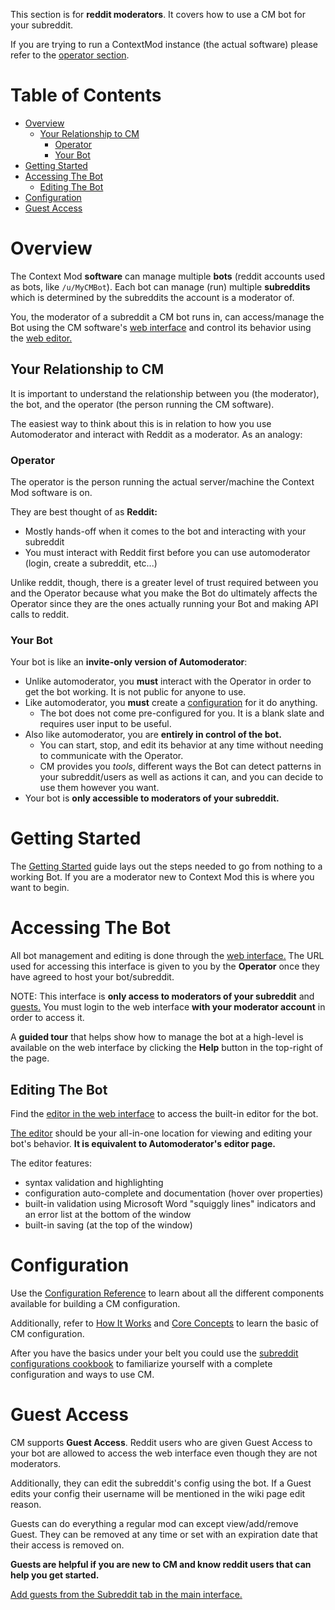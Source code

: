 This section is for **reddit moderators**. It covers how to use a CM bot for your subreddit.

If you are trying to run a ContextMod instance (the actual software) please refer to the [operator section](/docs/operator/README.md).

# Table of Contents

* [Overview](#overview)
  * [Your Relationship to CM](#your-relationship-to-cm)
    * [Operator](#operator)
    * [Your Bot](#your-bot)
* [Getting Started](#getting-started)
* [Accessing The Bot](#accessing-the-bot)
  * [Editing The Bot](#editing-the-bot)
* [Configuration](#configuration)
* [Guest Access](#guest-access)

# Overview

The Context Mod **software** can manage multiple **bots** (reddit accounts used as bots, like `/u/MyCMBot`). Each bot can manage (run) multiple **subreddits** which is determined by the subreddits the account is a moderator of.

You, the moderator of a subreddit a CM bot runs in, can access/manage the Bot using the CM software's [web interface](/docs/images/subredditStatus.jpg) and control its behavior using the [web editor.](/docs/images/editor.jpg)

## Your Relationship to CM

It is important to understand the relationship between you (the moderator), the bot, and the operator (the person running the CM software).

The easiest way to think about this is in relation to how you use Automoderator and interact with Reddit as a moderator. As an analogy:

### Operator

The operator is the person running the actual server/machine the Context Mod software is on. 

They are best thought of as **Reddit:**

* Mostly hands-off when it comes to the bot and interacting with your subreddit
* You must interact with Reddit first before you can use automoderator (login, create a subreddit, etc...)

Unlike reddit, though, there is a greater level of trust required between you and the Operator because what you make the Bot do ultimately affects the Operator since they are the ones actually running your Bot and making API calls to reddit.

### Your Bot

Your bot is like an **invite-only version of Automoderator**:

* Unlike automoderator, you **must** interact with the Operator in order to get the bot working. It is not public for anyone to use.
* Like automoderator, you **must** create a [configuration](/docs/subreddit/components/README.md) for it do anything.
  * The bot does not come pre-configured for you. It is a blank slate and requires user input to be useful.
* Also like automoderator, you are **entirely in control of the bot.**
  * You can start, stop, and edit its behavior at any time without needing to communicate with the Operator.
  * CM provides you _tools_, different ways the Bot can detect patterns in your subreddit/users as well as actions it can, and you can decide to use them however you want.
* Your bot is **only accessible to moderators of your subreddit.**

# Getting Started

The [Getting Started](/docs/subreddit/gettingStarted.md) guide lays out the steps needed to go from nothing to a working Bot. If you are a moderator new to Context Mod this is where you want to begin.

# Accessing The Bot

All bot management and editing is done through the [web interface.](/docs/images/subredditStatus.jpg) The URL used for accessing this interface is given to you by the **Operator** once they have agreed to host your bot/subreddit.

NOTE: This interface is **only access to moderators of your subreddit** and [guests.](#guest-access) You must login to the web interface **with your moderator account** in order to access it.

A **guided tour** that helps show how to manage the bot at a high-level is available on the web interface by clicking the **Help** button in the top-right of the page.

## Editing The Bot

Find the [editor in the web interface](/docs/webInterface.md#editingupdating-your-config) to access the built-in editor for the bot.

[The editor](/docs/images/editor.jpg) should be your all-in-one location for viewing and editing your bot's behavior. **It is equivalent to Automoderator's editor page.**

The editor features:

* syntax validation and highlighting
* configuration auto-complete and documentation (hover over properties)
* built-in validation using Microsoft Word "squiggly lines" indicators and an error list at the bottom of the window
* built-in saving (at the top of the window)

# Configuration

Use the [Configuration Reference](/docs/subreddit/components/README.md) to learn about all the different components available for building a CM configuration.

Additionally, refer to [How It Works](/docs/README.md#how-it-works) and [Core Concepts](/docs/README.md#concepts) to learn the basic of CM configuration.

After you have the basics under your belt you could use the [subreddit configurations cookbook](/docs/subreddit/components/cookbook) to familiarize yourself with a complete configuration and ways to use CM.

# Guest Access

CM supports **Guest Access**. Reddit users who are given Guest Access to your bot are allowed to access the web interface even though they are not moderators.

Additionally, they can edit the subreddit's config using the bot. If a Guest edits your config their username will be mentioned in the wiki page edit reason.

Guests can do everything a regular mod can except view/add/remove Guest. They can be removed at any time or set with an expiration date that their access is removed on.

**Guests are helpful if you are new to CM and know reddit users that can help you get started.**

[Add guests from the Subreddit tab in the main interface.](/docs/images/guests.jpg)
